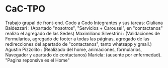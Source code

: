 # CaC-TPO
Trabajo grupal de front-end. Codo a Codo
Integrantes y sus tareas:
Giuliana Baldezzari : (Apartado "nosotros", "Servicios + Carousel", en "contactanos" realizo el agregado de las Sedes)
Maximiliano Silvestrini : (Validaciones de Formularios, agregado de footer a todas las páginas, agregado de las redirecciones del apartado de "contactanos", tanto whatsapp y gmail.)
Agustin Pizzolito : (Realizado del home, animaciones, formularios, Navegador y apartado de contactanos) 
Mariela: (ausente por enfermedad).
"Pagina reponsive es el Home"
